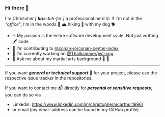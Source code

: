 ### Hi there :wave:

I'm Christoher _[ **kris**-tuh-fer ]_ a professional nerd :nerd_face:. If I'm not in the _"office"_, I'm in the woods :evergreen_tree: :mountain_snow: hiking :hiking_boot: with my dog :dog2:

* :fire: My passion is the entire software development cycle. Not just writting :fountain_pen: code 
* :dancers: I’m contributing to [@conan-io/conan-center-index](https://github.com/conan-io/conan-center-index)
* :telescope: I’m currently working on [@Thalhammer/jwt-cpp](https://github.com/Thalhammer/jwt-cpp)
* :speech_balloon: Ask me about my martial arts background :martial_arts_uniform: :boxing_glove:

---

If you want _**general or technical support**_ :hammer: for your project, please use the respective issue tracker in the repositories.

If you want to contact me :mailbox_with_mail: directly for _**personal or sensitive requests**_, you can do so via
  * Linkedin: https://www.linkedin.com/in/christophermcarthur1996/
  * or email (my email-address can be found in my GitHub profile)

<!--
**prince-chrismc/prince-chrismc** is a ✨ _special_ ✨ repository because its `README.md` (this file) appears on your GitHub profile.

Here are some ideas to get you started:

- 🔭 I’m currently working on ...
- 🌱 I’m currently learning ...
- 👯 I’m looking to collaborate on ...
- 🤔 I’m looking for help with ...
- 💬 Ask me about ...
- 📫 How to reach me: ...
- 😄 Pronouns: ...
- ⚡ Fun fact: ...
-->

<!--
1. :ear: business requirements
2. :alembic: desinging a tailored solution
3. :building_construction: CI/CD infrastucture
4. :package: software
5. :rocket: shipping release often
6. :bug: squashing
7. :sos: supporting costumers
8. :test_tube: measuring response
9. :ear: to feedback
-->
